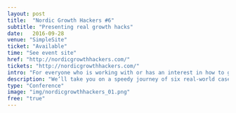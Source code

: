 ```yaml
---
layout: post
title:  "Nordic Growth Hackers #6"
subtitle: "Presenting real growth hacks"
date:   2016-09-28
venue: "SimpleSite"
ticket: "Available"
time: "See event site"
href: "http://nordicgrowthhackers.com/"
tickets: "http://nordicgrowthhackers.com/"
intro: "For everyone who is working with or has an interest in how to grow an online business"
description: "We’ll take you on a speedy journey of six real-world cases of things that worked, things that did not, dos and don’ts, world-class tools and hopefully a couple of surprises thrown in for good measure. You will spend an afternoon in good company and hopefully return invigorated, richer in network and full of ideas."
type: "Conference"
image: "img/nordicgrowthhackers_01.png"
free: "true"
---
```

<!-- fill in the URL of your event host page if you haven't enough information for a detail page, so the event link won't point on the detail page at all -->
